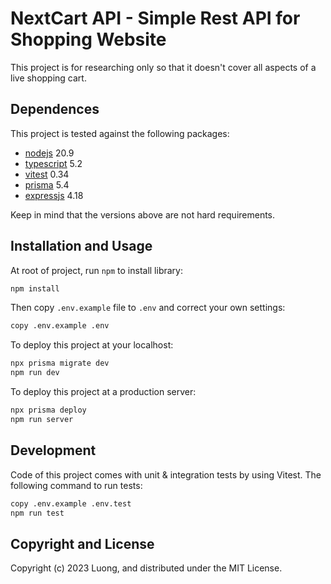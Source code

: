 # NextCart API - Simple Rest API for Shopping Website

This project is for researching only so that it doesn't cover all aspects of a live shopping cart.


## Dependences

This project is tested against the following packages:

* [nodejs](http://nodejs.org) 20.9
* [typescript](typescriptlang.org) 5.2
* [vitest](https://vitest.dev) 0.34
* [prisma](https://www.prisma.io) 5.4
* [expressjs](https://expressjs.com) 4.18

Keep in mind that the versions above are not hard requirements.


## Installation and Usage

At root of project, run `npm` to install library:

```bash
npm install
```

Then copy `.env.example` file to `.env` and correct your own settings:

```bash
copy .env.example .env
```

To deploy this project at your localhost:

```bash
npx prisma migrate dev
npm run dev
```

To deploy this project at a production server:

```bash
npx prisma deploy
npm run server
```

## Development

Code of this project comes with unit & integration tests by using Vitest. The following command to run tests:

```bash
copy .env.example .env.test
npm run test
```

## Copyright and License

Copyright (c) 2023 Luong, and distributed under the MIT License.
